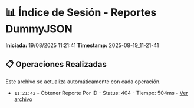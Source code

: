 # 📊 Índice de Sesión - Reportes DummyJSON

**Iniciada:** 19/08/2025 11:21:41
**Timestamp:** 2025-08-19_11-21-41

## 📋 Operaciones Realizadas

Este archivo se actualiza automáticamente con cada operación.
- `11:21:42` - Obtener Reporte Por ID - Status: 404 - Tiempo: 504ms - [Ver archivo](obtener_reporte_por_id_01_2025-08-19_11-21-41.json)

